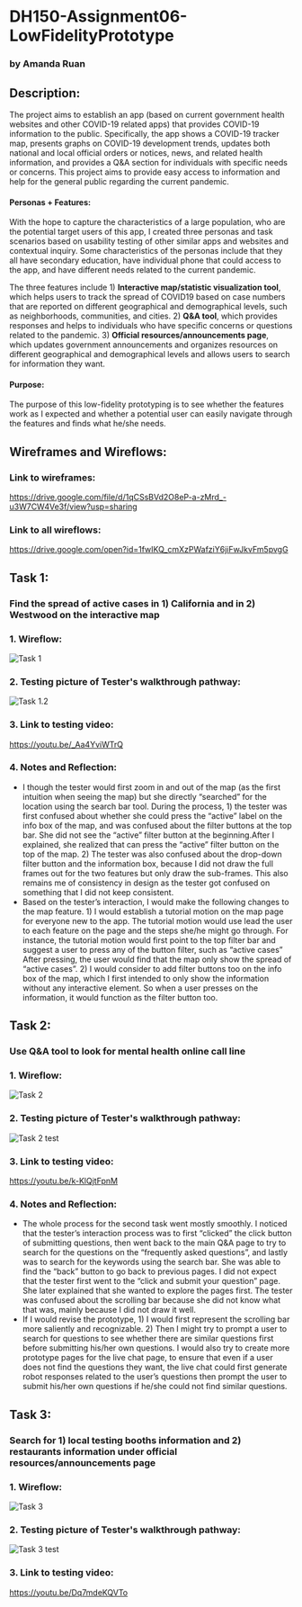 # DH150-Assignment06-LowFidelityPrototype
### by Amanda Ruan

## Description:
The project aims to establish an app (based on current government health websites and other COVID-19 related apps) that provides COVID-19 information to the public. Specifically, the app shows a COVID-19 tracker map, presents graphs on COVID-19 development trends, updates both national and local official orders or notices, news, and related health information, and provides a Q&A section for individuals with specific needs or concerns. This project aims to provide easy access to information and help for the general public regarding the current pandemic. 

#### Personas + Features:
With the hope to capture the characteristics of a large population, who are the potential target users of this app, I created three personas and task scenarios based on usability testing of other similar apps and websites and contextual inquiry. Some characteristics of the personas include that they all have secondary education, have individual phone that could access to the app, and have different needs related to the current pandemic. 

The three features include 1) __Interactive map/statistic visualization tool__, which helps users to track the spread of COVID19 based on case numbers that are reported on different geographical and demographical levels, such as neighborhoods, communities, and cities. 2) __Q&A tool__, which provides responses and helps to individuals who have specific concerns or questions related to the pandemic. 3) __Official resources/announcements page__, which updates government announcements and organizes resources on different geographical and demographical levels and allows users to search for information they want.

#### Purpose:
The purpose of this low-fidelity prototyping is to see whether the features work as I expected and whether a potential user can easily navigate through the features and finds what he/she needs. 

## Wireframes and Wireflows:
### Link to wireframes: 
https://drive.google.com/file/d/1qCSsBVd2O8eP-a-zMrd_-u3W7CW4Ve3f/view?usp=sharing 
### Link to all wireflows:
https://drive.google.com/open?id=1fwIKQ_cmXzPWafziY6jiFwJkvFm5pvgG

## Task 1: 
### Find the spread of active cases in 1) California and in 2) Westwood on the interactive map
### 1. Wireflow:
![Task 1](https://github.com/amandamandayuen/DH150-Assignment06-LowFidelityPrototype/blob/master/Task%201%20wireflows.jpg)
### 2. Testing picture of Tester's walkthrough pathway:
![Task 1.2](https://github.com/amandamandayuen/DH150-Assignment06-LowFidelityPrototype/blob/master/Task%201%20wireflows%20testing.JPG)
### 3. Link to testing video:
https://youtu.be/_Aa4YviWTrQ
### 4. Notes and Reflection:
- I though the tester would first zoom in and out of the map (as the first intuition when seeing the map) but she directly “searched” for the location using the search bar tool. During the process, 1) the tester was first confused about whether she could press the “active” label on the info box of the map, and was confused about the filter buttons at the top bar. She did not see the “active” filter button at the beginning.After I explained, she realized that can press the “active” filter button on the top of the map. 2) The tester was also confused about the drop-down filter button and the information box, because I did not draw the full frames out for the two features but only draw the sub-frames. This also remains me of consistency in design as the tester got confused on something that I did not keep consistent.
- Based on the tester’s interaction, I would make the following changes to the map feature. 1) I would establish a tutorial motion on the map page for everyone new to the app. The tutorial motion would use lead the user to each feature on the page and the steps she/he might go through. For instance, the tutorial motion would first point to the top filter bar and suggest a user to press any of the button filter, such as “active cases” After pressing, the user would find that the map only show the spread of “active cases”. 2) I would consider to add filter buttons too on the info box of the map, which I first intended to only show the information without any interactive element. So when a user presses on the information, it would function as the filter button too. 

  

## Task 2: 
### Use Q&A tool to look for mental health online call line
### 1. Wireflow:
![Task 2](https://github.com/amandamandayuen/DH150-Assignment06-LowFidelityPrototype/blob/master/Task%202%20wireflows.jpg)
### 2. Testing picture of Tester's walkthrough pathway:
![Task 2 test](https://github.com/amandamandayuen/DH150-Assignment06-LowFidelityPrototype/blob/master/Task%202%20wireflows%20testing.jpg)
### 3. Link to testing video:
https://youtu.be/k-KlQjtFpnM
### 4. Notes and Reflection:
- The whole process for the second task went mostly smoothly. I noticed that the tester’s interaction process was to first “clicked” the click button of submitting questions, then went back to the main Q&A page to try to search for the questions on the “frequently asked questions”, and lastly was to search for the keywords using the search bar.
She was able to find the “back” button to go back to previous pages. I did not expect that the tester first went to the “click and submit your question” page. She later explained that she wanted to explore the pages first. The tester was confused about the scrolling bar because she did not know what that was, mainly because I did not draw it well. 
- If I would revise the prototype, 1) I would first represent the scrolling bar more saliently and recognizable. 2) Then I might try to prompt a user to search for questions to see whether there are similar questions first before submitting his/her own questions. I would also try to create more prototype pages for the live chat page, to ensure that even if a user does not find the questions they want, the live chat could first generate robot responses related to the user’s questions then prompt the user to submit his/her own questions if he/she could not find similar questions. 



## Task 3: 
### Search for 1) local testing booths information and 2) restaurants information under official resources/announcements page
### 1. Wireflow:
![Task 3](https://github.com/amandamandayuen/DH150-Assignment06-LowFidelityPrototype/blob/master/Task%203%20wireflows.jpg)
### 2. Testing picture of Tester's walkthrough pathway:
![Task 3 test](https://github.com/amandamandayuen/DH150-Assignment06-LowFidelityPrototype/blob/master/Task%203%20wireflows%20testing.jpg)
### 3. Link to testing video:
https://youtu.be/Dq7mdeKQVTo

